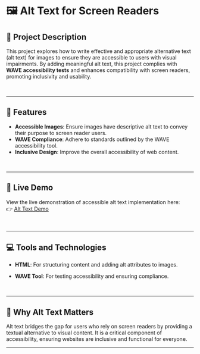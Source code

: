 # 🖼️ **Alt Text for Screen Readers**

## 📝 **Project Description**

This project explores how to write effective and appropriate alternative text (alt text) for images to ensure they are accessible to users with visual impairments. By adding meaningful alt text, this project complies with **WAVE accessibility tests** and enhances compatibility with screen readers, promoting inclusivity and usability.

<br>

---

## 🌟 **Features**

- **Accessible Images**: Ensure images have descriptive alt text to convey their purpose to screen reader users.  
- **WAVE Compliance**: Adhere to standards outlined by the WAVE accessibility tool.  
- **Inclusive Design**: Improve the overall accessibility of web content.

<br>

---

## 🚀 **Live Demo**

View the live demonstration of accessible alt text implementation here:  
👉 [Alt Text Demo](https://minko82.github.io/alt-text-for-screen-readers/)

<br>

---

## 💻 **Tools and Technologies**

- **HTML**: For structuring content and adding alt attributes to images.  
- **WAVE Tool**: For testing accessibility and ensuring compliance.

  <br>

---

## 📖 **Why Alt Text Matters**

Alt text bridges the gap for users who rely on screen readers by providing a textual alternative to visual content. It is a critical component of accessibility, ensuring websites are inclusive and functional for everyone.

---
